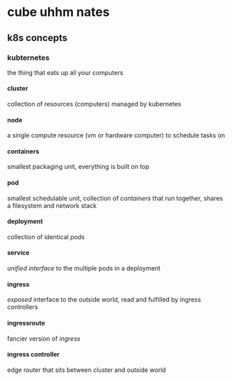 # cube uhhm nates

## k8s concepts

### kubternetes

the thing that eats up all your computers

#### cluster

collection of resources (computers) managed by kubernetes

#### node

a single compute resource (vm or hardware computer)
to schedule tasks on

#### containers

smallest packaging unit,
everything is built on top

#### pod

smallest schedulable unit,
collection of _containers_ that run together,
shares a filesystem and network stack

#### deployment

collection of identical _pods_

#### service

_unified interface_ to the multiple pods in a deployment

#### ingress

_exposed_ interface to the outside world,
read and fulfilled by ingress controllers

#### ingressroute

fancier version of _ingress_

#### ingress controller

edge router that sits between cluster and outside world